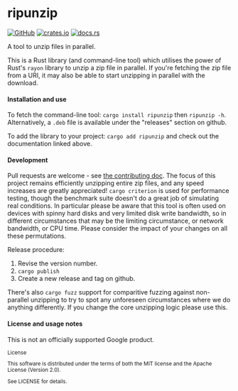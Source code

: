# ripunzip

[![GitHub](https://img.shields.io/crates/l/ripunzip)](https://github.com/google/ripunzip)
[![crates.io](https://img.shields.io/crates/d/ripunzip)](https://crates.io/crates/ripunzip)
[![docs.rs](https://docs.rs/ripunzip/badge.svg)](https://docs.rs/ripunzip)

A tool to unzip files in parallel.

This is a Rust library (and command-line tool) which utilises the power of Rust's `rayon`
library to unzip a zip file in parallel. If you're fetching the zip file from a URI, it
may also be able to start unzipping in parallel with the download.

#### Installation and use

To fetch the command-line tool: `cargo install ripunzip` then `ripunzip -h`. Alternatively,
a `.deb` file is available under the "releases" section on github.

To add the library to your project: `cargo add ripunzip` and check out the documentation
linked above.

#### Development

Pull requests are welcome - see [the contributing doc](docs/contributing.md). The focus
of this project remains efficiently unzipping entire zip files, and any speed increases
are greatly appreciated! `cargo criterion` is used for performance testing, though the
benchmark suite doesn't do a great job of simulating real conditions. In particular please
be aware that this tool is often used on devices with spinny hard disks and very limited
disk write bandwidth, so in different circumstances that may be the limiting circumstance,
or network bandwidth, or CPU time. Please consider the impact of your changes on all these
permutations.

Release procedure:

1. Revise the version number.
2. `cargo publish`
3. Create a new release and tag on github.

There's also `cargo fuzz` support for comparitive fuzzing against non-parallel unzipping
to try to spot any unforeseen circumstances where we do anything differently. If you
change the core unzipping logic please use this.

#### License and usage notes

This is not an officially supported Google product.

<sup>
License

This software is distributed under the terms of both the MIT license and the
Apache License (Version 2.0).

See LICENSE for details.
</sup>

